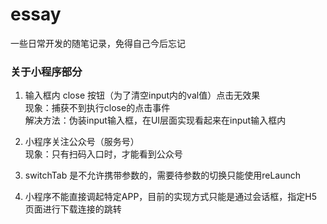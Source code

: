 # essay
一些日常开发的随笔记录，免得自己今后忘记
### 关于小程序部分
1. 输入框内 close 按钮（为了清空input内的val值）点击无效果
   <br>现象：捕获不到执行close的点击事件
   <br>解决方法：伪装input输入框，在UI层面实现看起来在input输入框内
   
2. 小程序关注公众号（服务号）
   <br>现象：只有扫码入口时，才能看到公众号
   
3. switchTab 是不允许携带参数的，需要待参数的切换只能使用reLaunch

4. 小程序不能直接调起特定APP，目前的实现方式只能是通过会话框，指定H5页面进行下载连接的跳转
